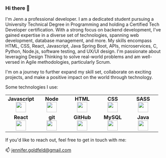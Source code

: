 ### Hi there 👋
 <span className="block">
              I&apos;m Jenn a professional developer.
            </span>
            <span className="block mt-6">
         I am a dedicated student pursuing a University Technical Degree in Programming and holding a Certified Tech Developer certification. With a strong focus on backend development, I've gained expertise in a diverse set of technologies, spanning web development, database management, and more. My skills encompass HTML, CSS, React, Javascript, Java Spring Boot, APIs, microservices, C, Python, Node.js, software testing, and UX/UI design. I'm passionate about leveraging Design Thinking to solve real-world problems and am well-versed in Agile methodologies, particularly Scrum.

I'm on a journey to further expand my skill set, collaborate on exciting projects, and make a positive impact on the world through technology.
            </span>
            
 Some technologies I use:
 
 <table width="320px">
    <tbody>
        <tr valign="top">
            <td width="80px" align="center">
            <span><strong>Javascript</strong></span><br>
            <img height="32px" src="https://cdn.jsdelivr.net/gh/devicons/devicon/icons/javascript/javascript-original.svg">
            </td>
            <td width="80px" align="center">
            <span><strong>Node</strong></span><br>
            <img height="32" src="https://cdn.jsdelivr.net/gh/devicons/devicon/icons/nodejs/nodejs-original.svg">
            </td>
            <td width="80px" align="center">
            <span><strong>HTML</strong></span><br>
            <img height="32" src="https://cdn.jsdelivr.net/gh/devicons/devicon/icons/html5/html5-original.svg">
            </td>
            <td width="80px" align="center">
            <span><strong>CSS</strong></span><br>
            <img height="32px" src="https://cdn.jsdelivr.net/gh/devicons/devicon/icons/css3/css3-original.svg">
            </td>
          <td width="80px" align="center">
            <span><strong>SASS</strong></span><br>
            <img height="32px" src="https://cdn.jsdelivr.net/gh/devicons/devicon/icons/sass/sass-original.svg">
            </td>
        </tr>
        <tr valign="top">
            <td width="80px" align="center">
            <span><strong>React</strong></span><br>
            <img height="32px" src="https://cdn.jsdelivr.net/gh/devicons/devicon/icons/react/react-original.svg">
            </td>
            <td width="80px" align="center">
            <span><strong>git</strong></span><br>
            <img height="32px" src="https://cdn.jsdelivr.net/gh/devicons/devicon/icons/git/git-plain.svg">
            </td>
            <td width="80px" align="center">
            <span><strong>GitHub</strong></span><br>
            <img height="32px" src="https://cdn.jsdelivr.net/gh/devicons/devicon/icons/github/github-original.svg">
            <td width="80px" align="center">
            <span><strong>MySQL</strong></span><br>
            <img height="32px" src="https://cdn.jsdelivr.net/gh/devicons/devicon/icons/mysql/mysql-original.svg">
            </td>
           <td width="80px" align="center">
            <span><strong>Java</strong></span><br>
            <img height="32px" src="https://cdn.jsdelivr.net/npm/simple-icons@3.13.0/icons/java.svg">
            </td>
        </tr>
    </tbody>
</table>


If you'd like to reach out, feel free to get in touch with me:
 
 📫 jennifer.goldfeld@gmail.com
 
